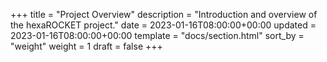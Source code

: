+++
title = "Project Overview"
description = "Introduction and overview of the hexaROCKET project."
date = 2023-01-16T08:00:00+00:00
updated = 2023-01-16T08:00:00+00:00
template = "docs/section.html"
sort_by = "weight"
weight = 1
draft = false
+++
